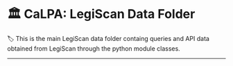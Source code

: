 # :classical_building: CaLPA: LegiScan Data Folder

:label: This is the main LegiScan data folder containg queries and API data obtained from LegiScan through the python module classes.

----
